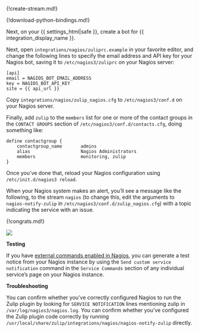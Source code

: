 {!create-stream.md!}

{!download-python-bindings.md!}

Next, on your {{ settings_html|safe }}, create a bot for
{{ integration_display_name }}.

Next, open `integrations/nagios/zuliprc.example` in your favorite
editor, and change the following lines to specify the email address
and API key for your Nagios bot, saving it to `/etc/nagios3/zuliprc`
on your Nagios server:

```
[api]
email = NAGIOS_BOT_EMAIL_ADDRESS
key = NAGIOS_BOT_API_KEY
site = {{ api_url }}
```

Copy `integrations/nagios/zulip_nagios.cfg` to `/etc/nagios3/conf.d`
on your Nagios server.

Finally, add `zulip` to the `members` list for one or more of the
contact groups in the `CONTACT GROUPS` section of
`/etc/nagios3/conf.d/contacts.cfg`, doing something like:

```
define contactgroup {
    contactgroup_name       admins
    alias                   Nagios Administrators
    members                 monitoring, zulip
}
```

Once you’ve done that, reload your Nagios configuration using
`/etc/init.d/nagios3 reload`.

When your Nagios system makes an alert, you’ll see a message like the
following, to the stream `nagios` (to change this, edit the arguments
to `nagios-notify-zulip` in `/etc/nagios3/conf.d/zulip_nagios.cfg`)
with a topic indicating the service with an issue.

{!congrats.md!}

![](/static/images/integrations/nagios/001.png)

**Testing**

If you have [external commands enabled in Nagios][1],
you can generate a test notice from your Nagios instance by
using the `Send custom service notification` command in the
`Service Commands` section of any individual service’s page
on your Nagios instance.

[1]: https://assets.nagios.com/downloads/nagioscore/docs/nagioscore/3/en/extcommands.html

**Troubleshooting**

You can confirm whether you’ve correctly configured Nagios to run the
Zulip plugin by looking for `SERVICE NOTIFICATION` lines mentioning
zulip in `/var/log/nagios3/nagios.log`. You can confirm whether you’ve
configured the Zulip plugin code correctly by running
`/usr/local/share/zulip/integrations/nagios/nagios-notify-zulip`
directly.
